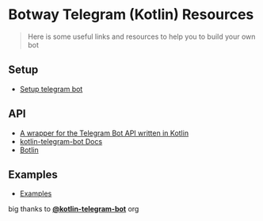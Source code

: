# Botway Telegram (Kotlin) Resources

> Here is some useful links and resources to help you to build your own bot

## Setup

- [Setup telegram bot](https://github.com/abdfnx/botway/discussions/5)

## API

- [A wrapper for the Telegram Bot API written in Kotlin](https://github.com/kotlin-telegram-bot/kotlin-telegram-bot)
- [kotlin-telegram-bot Docs](https://github.com/kotlin-telegram-bot/kotlin-telegram-bot/tree/main/docs)
- [Botlin](https://github.com/abdfnx/botway/tree/main/packages/botlin)

## Examples

- [Examples](https://github.com/kotlin-telegram-bot/kotlin-telegram-bot/tree/main/samples)

big thanks to [**@kotlin-telegram-bot**](https://github.com/kotlin-telegram-bot) org
